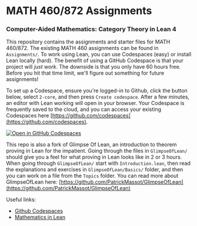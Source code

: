 # MATH 460/872 Assignments
### Computer-Aided Mathematics: Category Theory in Lean 4

This repository contains the assignments and starter files for MATH 460/872. The existing MATH 460 assignments can be found in `Assignments/`. To work using Lean, you can use Codespaces (easy) or install Lean locally (hard). The benefit of using a GitHub Codespace is that your project will _just work_. The downside is that you only have 60 hours free. Before you hit that time limit, we'll figure out something for future assignments! 

To set up a Codespace, ensure you're logged-in to Github, click the button below, select `2-core`, and then press `Create codespace`. After a few minutes, an editor with Lean working will open in your browser. Your Codespace is frequently saved to the cloud, and you can access your existing Codespaces here [https://github.com/codespaces](https://github.com/codespaces).

[![Open in GitHub Codespaces](https://github.com/codespaces/badge.svg)](https://codespaces.new/shawn-mcadam/Math460Assignments)

This repo is also a fork of Glimpse Of Lean, an introduction to theorem proving in Lean for the impatient.
Going through the files in `GlimpseOfLean/` should give you a feel for what proving in Lean looks like in 2 or 3 hours.
When going through `GlimpseOfLean/` start with `Introduction.lean`, then read the explanations and exercises in
`GlimpseOfLean/Basics/` folder, and then you can work on a file from the `Topics` folder. You can read more about GlimpseOfLean here: [https://github.com/PatrickMassot/GlimpseOfLean](https://github.com/PatrickMassot/GlimpseOfLean)

Useful links:
- [Github Codespaces](https://github.com/codespaces)
- [Mathematics in Lean](https://leanprover-community.github.io/mathematics_in_lean/)
